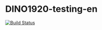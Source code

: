 # DINO1920-testing-en

[![Build Status](https://travis-ci.org/371Ghost371/DINO1920-testing-en.svg?branch=master)](https://travis-ci.org/371Ghost371/DINO1920-testing-en)
